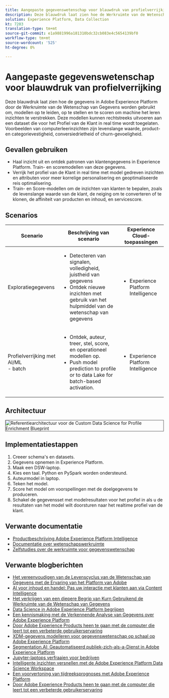 ```yaml
---
title: Aangepaste gegevenswetenschap voor blauwdruk van profielverrijking
description: Deze blauwdruk laat zien hoe de Werkruimte van de Wetenschap van Gegevens van Adobe Experience Platform gegevens binnen Experience Platform kan gebruiken om, modellen op te leiden, op te stellen en te scoren om machine het leren inzichten van de gegevens te verstrekken.
solution: Experience Platform, Data Collection
kt: 7203
translation-type: tm+mt
source-git-commit: e1a9881996a181310bdc32cb083e4c5654139bf0
workflow-type: tm+mt
source-wordcount: '525'
ht-degree: 0%

---
```



# Aangepaste gegevenswetenschap voor blauwdruk van profielverrijking

Deze blauwdruk laat zien hoe de gegevens in Adobe Experience Platform door de Werkruimte van de Wetenschap van Gegevens worden gebruikt om, modellen op te leiden, op te stellen en te scoren om machine het leren inzichten te verstrekken. Deze modellen kunnen rechtstreeks uitvoeren aan een dataset die voor het Profiel van de Klant in real time wordt toegelaten. Voorbeelden van computerleerinzichten zijn levenslange waarde, product- en categorievestigheid, conversiedrietheid of churn-gevoeligheid.

## Gevallen gebruiken

* Haal inzicht uit en ontdek patronen van klantengegevens in Experience Platform. Train- en scoremodellen van deze gegevens.
* Verrijk het profiel van de Klant in real time met model gedreven inzichten en attributen voor meer korrelige personalisering en geoptimaliseerde reis optimalisering.
* Train- en Score-modellen om de inzichten van klanten te bepalen, zoals de levenslange waarde van de klant, de neiging om te converteren of te klonen, de affiniteit van producten en inhoud, en servicescore.

## Scenarios

| Scenario | Beschrijving van scenario | Experience Cloud-toepassingen |
|---|---|---|
| Exploratiegegevens | <ul><li>Detecteren van signalen, volledigheid, juistheid van gegevens</li><li>Ontdek nieuwe inzichten met gebruik van het hulpmiddel van de wetenschap van gegevens</li></ul> | <ul><li>Experience Platform Intelligence</li></ul> |
| Profielverrijking met AI/ML<br> - batch | <ul><li>Ontdek, auteur, treer, stel, score, en operationeel modellen op.</li><li>Push model prediction to profile or to data Lake for batch-based activation.</li></ul> | <ul><li>Experience Platform Intelligence</li></ul> |

## Architectuur

<img src="assets/datascience.svg" alt="Referentiearchitectuur voor de Custom Data Science for Profile Enrichment Blueprint" style="border:1px solid #4a4a4a" />

## Implementatiestappen

1. Creeer schema&#39;s en datasets.
1. Gegevens opnemen in Experience Platform.
1. Maak een DSW-laptop.
1. Kies een taal. Python en PySpark worden ondersteund.
1. Auteurmodel in laptop.
1. Teken het model.
1. Score het model om voorspellingen met de doelgegevens te produceren.
1. Schakel de gegevensset met modelresultaten voor het profiel in als u de resultaten van het model wilt doorsturen naar het realtime profiel van de klant.

## Verwante documentatie

* [Productbeschrijving Adobe Experience Platform Intelligence](https://helpx.adobe.com/legal/product-descriptions/adobe-experience-platform-intelligence---product-description.html)
* [Documentatie over wetenschapswerkruimte](https://experienceleague.adobe.com/docs/experience-platform/data-science-workspace/home.html?lang=en)
* [Zelfstudies over de werkruimte voor gegevenswetenschap](https://experienceleague.adobe.com/docs/platform-learn/tutorials/data-science-workspace/understanding-data-science-workspace.html)

## Verwante blogberichten

* [Het vereenvoudigen van de Levenscyclus van de Wetenschap van Gegevens met de Ervaring van het Platform van Adobe](https://medium.com/adobetech/simplifying-the-data-science-lifecycle-with-adobe-platform-experience-8ea4f056d82f)
* [AI voor inhoud en handel: Pas uw interactie met klanten aan via Content Intelligence](https://medium.com/adobetech/content-and-commerce-ai-personalizing-your-interactions-with-customers-through-content-intelligence-dc182601deab)
* [Het verkrijgen van een diepere Begrip van Kurn Gebruikend de Werkruimte van de Wetenschap van Gegevens](https://medium.com/adobetech/gaining-a-deeper-understanding-of-churn-using-data-science-workspace-18a2190e0cf3)
* [Data Science in Adobe Experience Platform begrijpen](https://medium.com/adobetech/understanding-data-science-in-adobe-experience-platform-5bce5a17b42)
* [Een kennismaking met de Verkennende Analyse van Gegevens over Adobe Experience Platform](https://medium.com/adobetech/an-introductory-look-at-exploratory-data-analysis-on-adobe-experience-platform-1bfce7501d9a)
* [Door Adobe Experience Products heen te gaan met de computer die leert tot een verbeterde gebruikerservaring](https://medium.com/adobetech/cutting-across-adobe-experience-products-with-machine-learning-to-elevated-user-experience-7c85000510d1)
* [XDM-gegevens modelleren voor gegevenswetenschap op schaal op Adobe Experience Platform](https://medium.com/adobetech/modeling-xdm-data-for-data-science-at-scale-on-adobe-experience-platform-222bb2a6dbf7)
* [Segmentation.AI: Geautomatiseerd publiek-zich-als-a-Dienst in Adobe Experience Platform](https://medium.com/adobetech/segmentation-ai-automated-audience-clustering-as-a-service-in-adobe-experience-platform-261f4099462c)
* [Jupyter-laptops verfraaien voor bedrijven](https://medium.com/adobetech/reimagining-jupyter-notebooks-for-enterprise-scale-8bc6340d504a)
* [Intelligente inzichten versnellen met de Adobe Experience Platform Data Science Workspace](https://medium.com/adobetech/accelerate-intelligent-insights-with-adobe-experience-platform-data-science-workspace-89538bacbbea)
* [Een voorvertoning van tijdreeksprognoses met Adobe Experience Platform](https://medium.com/adobetech/preview-of-time-series-forecasting-with-adobe-experience-platform-38a2fc778e89)
* [Door Adobe Experience Products heen te gaan met de computer die leert tot een verbeterde gebruikerservaring](https://medium.com/adobetech/cutting-across-adobe-experience-products-with-machine-learning-to-elevated-user-experience-7c85000510d1)


